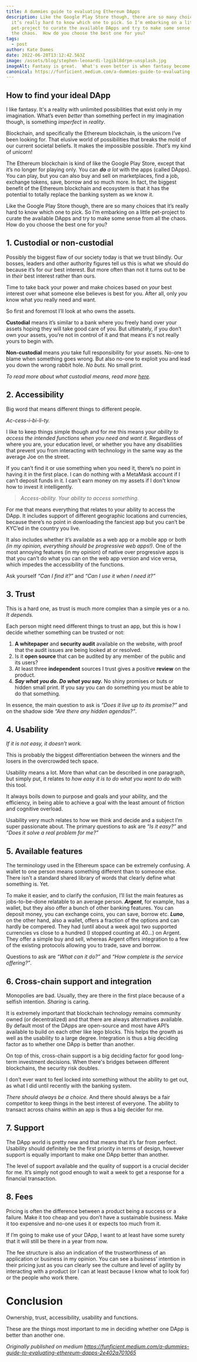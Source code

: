 ```yaml
---
title: A dummies guide to evaluating Ethereum DApps
description: Like the Google Play Store though, there are so many choices that
  it’s really hard to know which one to pick. So I’m embarking on a little
  pet-project to curate the available DApps and try to make some sense from all
  the chaos.  How do you choose the best one for you?
tags:
  - post
author: Kate Dames
date: 2022-06-28T13:12:42.563Z
image: /assets/blog/stephen-leonardi-lzgibl8drpm-unsplash.jpg
imageAlt: Fantasy is great.  What's even better is when fantasy become reality.
canonical: https://funficient.medium.com/a-dummies-guide-to-evaluating-ethereum-dapps-2e402a701065
---
```

## How to find your ideal DApp

I like fantasy. It's a reality with unlimited possibilities that exist only in my imagination.  What’s even *better* than something perfect in my imagination though, is something *imperfect* in *reality*.

Blockchain, and specifically the Ethereum blockchain, is the unicorn I’ve been looking for. That elusive world of possibilities that breaks the mold of our current societal beliefs. It makes the impossible possible. *That’s* my kind of unicorn!

The Ethereum blockchain is kind of like the Google Play Store, except that it’s no longer for playing only. You can ***do*** *a lot* with the apps (called DApps). You can play, but you can also buy and sell on marketplaces, find a job, exchange tokens, save, borrow and so much more. In fact, the biggest benefit of the Ethereum blockchain and ecosystem is that it has the potential to totally replace the banking system as we know it.

Like the Google Play Store though, there are so many choices that it’s really hard to know which one to pick. So I’m embarking on a little pet-project to curate the available DApps and try to make some sense from all the chaos.  How do you choose the best one for you?

## 1. Custodial or non-custodial

Possibly the biggest flaw of our society today is that we trust blindly. Our bosses, leaders and other authority figures tell us this is what we should do because it’s for our best interest. But more often than not it turns out to be in *their* best interest rather than ours.

Time to take back your power and make choices based on *your* best interest over what someone else believes is best for you. After all, only *you* know what you really need and want.

So first and foremost I’ll look at who owns the assets.

**Custodial** means it’s similar to a bank where you freely hand over your assets hoping they will take good care of you. But ultimately, if you don’t own your assets, you’re not in control of it and that means it's not really yours to begin with.

**Non-custodial** means *you* take full responsibility for your assets. No-one to blame when something goes wrong. But also no-one to exploit you and lead you down the wrong rabbit hole. *No buts.* No small print.

*To read more about what custodial means, read more [here](https://www.investopedia.com/terms/c/custodialaccount.asp).*

## 2. Accessibility

Big word that means different things to different people.

*Ac-cess-i-bi-li-ty.*

I like to keep things simple though and for me this means *your ability to access the intended functions when you need and want it*.  Regardless of where you are, your education level, or whether you have any disabilities that prevent you from interacting with technology in the same way as the average Joe on the street.

If you can’t find it or use something when you need it, there’s no point in having it in the first place. I can do nothing with a MetaMask account if I can’t deposit funds in it.  I can't earn money on my assets if I don't know how to invest it intelligently.

> *Access-ability. Your ability to access something.*

For me that means everything that relates to your ability to access the DApp. It includes support of different geographic locations and currencies, because there’s no point in downloading the fanciest app but you can’t be KYC’ed in the country you live.

It also includes whether it’s available as a web app or a mobile app or both *(in my opinion, everything should be progressive web apps!)*. One of the most annoying features (in my opinion) of native over progressive apps is that you can’t do what you can on the web app version and vice versa, which impedes the accessibility of the functions.

Ask yourself *“Can I find it?”* and *“Can I use it when I need it?”*

## 3. Trust

This is a hard one, as trust is much more complex than a simple yes or a no. *It depends.*

Each person might need different things to trust an app, but this is how I decide whether something can be trusted or not:

1. **A whitepaper** and **security audit** available on the website, with proof that the audit issues are being looked at or resolved.
2. Is it **open source** that can be audited by any member of the public and its users?
3. At least three **independent** sources I trust gives a positive **review** on the product.
4. ***Say what you do. Do what you say.*** No shiny promises or buts or hidden small print. If you say you can do something you must be able to do that something.

In essence, the main question to ask is *“Does it live up to its promise?”* and on the shadow side *“Are there any hidden agendas?”*.

## 4. Usability

*If it is not easy, it doesn’t work.*

This is probably the biggest differentiation between the winners and the losers in the overcrowded tech space.

Usability means a lot. More than what can be described in one paragraph, but simply put, it relates to *how easy it is to do what you want to do* with this tool.

It always boils down to purpose and goals and your ability, and the efficiency, in being able to achieve a goal with the least amount of friction and cognitive overload.

Usability very much relates to how we think and decide and a subject I’m super passionate about. The primary questions to ask are *“Is it easy?”* and *“Does it solve a real problem for me?”*

## 5. Available features

The terminology used in the Ethereum space can be extremely confusing. A wallet to one person means something different than to someone else.  There isn't a standard shared library of words that clearly define what something is. Yet.

To make it easier, and to clarify the confusion, I’ll list the main features as jobs-to-be-done relatable to an average person. ***Argent***, for example, has a wallet, but they also offer a bunch of other banking features. You can deposit money, you can exchange coins, you can save, borrow etc. ***Luno***, on the other hand, also a wallet, offers a fraction of the options and can hardly be compered. They had (until about a week ago) two supported currencies vs close to a hundred (I stopped counting at 40…) on Argent. They offer a simple buy and sell, whereas Argent offers integration to a few of the existing protocols allowing you to trade, save and borrow.

Questions to ask are *“What can it do?”* and *“How complete is the service offering?”*.

## 6. Cross-chain support and integration

Monopolies are bad. Usually, they are there in the first place because of a selfish intention. *Sharing* is caring.

It is extremely important that blockchain technology remains community owned (or decentralized) and that there are always alternatives available. By default most of the DApps are open-source and most have API’s available to build on each other like lego blocks. This helps the growth as well as the usability to a large degree. Integration is thus a big deciding factor as to whether one DApp is better than another.

On top of this, cross-chain support is a big deciding factor for good long-term investment decisions.  When there's bridges between different blockchains, the security risk doubles. 

I don’t ever want to feel locked into something without the ability to get out, as what I did until recently with the banking system.

*There should always be a choice.* And there should always be a fair competitor to keep things in the best interest of everyone. The ability to transact across chains within an app is thus a big decider for me.

## 7. Support

The DApp world is pretty new and that means that it’s far from perfect. Usability should definitely be the first priority in terms of design, however support is equally important to make one DApp better than another.

The level of support available and the quality of support is a crucial decider for me. It’s simply not good enough to wait a week to get a response for a financial transaction.

## 8. Fees

Pricing is often the difference between a product being a success or a failure. Make it too cheap and you don’t have a sustainable business. Make it too expensive and no-one uses it or expects too much from it.

If I’m going to make use of your DApp, I want to at least have some surety that it will still be there in a year from now.

The fee structure is also an indication of the trustworthiness of an application or business in my opinion. You can see a business’ intention in their pricing just as you can clearly see the culture and level of agility by interacting with a product (or I can at least because I know what to look for) or the people who work there.

# Conclusion

Ownership, trust, accessibility, usability and functions.

These are the things most important to me in deciding whether one DApp is better than another one. 

*Originally published on medium https://funficient.medium.com/a-dummies-guide-to-evaluating-ethereum-dapps-2e402a701065*